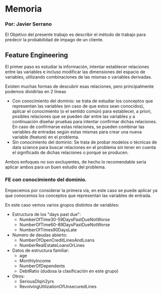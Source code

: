 
# Memoria
### Por: Javier Serrano

El Objetivo del presente trabajo es describir el método de trabajo para predecir la probabilidad de impago de un cliente.

## Feature Engineering

El primer paso es estudiar la información, intentar establecer relaciones entre las variables e incluso modificar las dimensiones del espacio de variables, utilizando combinaciones de las mismas o variables derivadas.

Existen muchas formas de descubrir esas relaciones, pero principalmente podemos dividirlas en 2 líneas

* Con conocimiento del dominio: se trata de estudiar los conceptos que representan las variables (en caso de que estos sean conocidos), aplicar el conocimiento (o el sentido común) para establecer, a priori, posibles relaciones que se pueden dar entre las variables y a continuación diseñar pruebas para intentar confirmar dichas relaciones. En caso de confirmarse estas relaciones, se pueden combinar las variables de entradas según estas mismas para crear una nueva variable (feature) en el problema.
* Sin conocimiento del dominio: Se trata de probar modelos o técnicas de data science para buscar relaciones en el problema sin tener en cuenta el significado de dichas relaciones o porqué se producen.

Ambos enfoques no son excluyentes, de hecho lo recomendable sería aplicar ambos para un buen estudio del problema.

### FE con conocimiento del dominio.

Empecemos por considerar la primera vía, en este caso se puede aplicar ya que conocemos los conceptos que representan las variables de entrada.

En este caso vemos varios grupos distintos de variables:

* Estructura de los "days past due":
	* NumberOfTime30-59DaysPastDueNotWorse 	
	* NumberOfTime60-89DaysPastDueNotWorse
	* NumberOfTimes90DaysLate
* Numero de deudas abierto:
	* NumberOfOpenCreditLinesAndLoans
	* NumberRealEstateLoansOrLines
* Datos de estructura familiar:
	* age
	* MonthlyIncome
	* NumberOfDependents
	* DebtRatio (dudosa la clasificación en este grupo)
* Otros:
	* SeriousDlqin2yrs
	* RevolvingUtilizationOfUnsecuredLines
